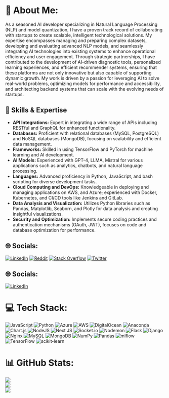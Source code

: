 # 💫 About Me:
As a seasoned AI developer specializing in Natural Language Processing (NLP) and model quantization, I have a proven track record of collaborating with startups to create scalable, intelligent technological solutions. My expertise encompasses managing and preparing complex datasets, developing and evaluating advanced NLP models, and seamlessly integrating AI technologies into existing systems to enhance operational efficiency and user engagement. Through strategic partnerships, I have contributed to the development of AI-driven diagnostic tools, personalized learning experiences, and efficient recommender systems, ensuring that these platforms are not only innovative but also capable of supporting dynamic growth. My work is driven by a passion for leveraging AI to solve real-world problems, optimizing models for performance and accessibility, and architecting backend systems that can scale with the evolving needs of startups.

## 🚀 Skills & Expertise
- **API Integrations:** Expert in integrating a wide range of APIs including RESTful and GraphQL for enhanced functionality.
- **Databases:** Proficient with relational databases (MySQL, PostgreSQL) and NoSQL databases (MongoDB), focusing on scalability and efficient data management.
- **Frameworks:** Skilled in using TensorFlow and PyTorch for machine learning and AI development.
- **AI Models:** Experienced with GPT-4, LLMA, Mistral for various applications such as analytics, chatbots, and natural language processing.
- **Languages:** Advanced proficiency in Python, JavaScript, and bash scripting for diverse development tasks.
- **Cloud Computing and DevOps:** Knowledgeable in deploying and managing applications on AWS, and Azure; experienced with Docker, Kubernetes, and CI/CD tools like Jenkins and GitLab.
- **Data Analysis and Visualization:** Utilizes Python libraries such as Pandas, Matplotlib, Seaborn, and Plotly for data analysis and creating insightful visualizations.
- **Security and Optimization:** Implements secure coding practices and authentication mechanisms (OAuth, JWT), focuses on code and database optimization for performance.


## 🌐 Socials:
[![LinkedIn](https://img.shields.io/badge/LinkedIn-%230077B5.svg?logo=linkedin&logoColor=white)](https://www.linkedin.com/in/ali-mukhtar-477895b5/) [![Reddit](https://img.shields.io/badge/Reddit-%23FF4500.svg?logo=Reddit&logoColor=white)](https://reddit.com/user/a_mukhtar) [![Stack Overflow](https://img.shields.io/badge/-Stackoverflow-FE7A16?logo=stack-overflow&logoColor=white)](https://stackoverflow.com/users/ali-mukhtar) [![Twitter](https://img.shields.io/badge/Twitter-%231DA1F2.svg?logo=Twitter&logoColor=white)](https://twitter.com/@AliMukhtat081) 


## 🌐 Socials:
[![LinkedIn](https://img.shields.io/badge/LinkedIn-%230077B5.svg?logo=linkedin&logoColor=white)](https://linkedin.com/in/https://www.linkedin.com/in/ali-mukhtar-477895b5/) 

# 💻 Tech Stack:
![JavaScript](https://img.shields.io/badge/javascript-%23323330.svg?style=for-the-badge&logo=javascript&logoColor=%23F7DF1E) ![Python](https://img.shields.io/badge/python-3670A0?style=for-the-badge&logo=python&logoColor=ffdd54) ![Azure](https://img.shields.io/badge/azure-%230072C6.svg?style=for-the-badge&logo=microsoftazure&logoColor=white) ![AWS](https://img.shields.io/badge/AWS-%23FF9900.svg?style=for-the-badge&logo=amazon-aws&logoColor=white) ![DigitalOcean](https://img.shields.io/badge/DigitalOcean-%230167ff.svg?style=for-the-badge&logo=digitalOcean&logoColor=white) ![Anaconda](https://img.shields.io/badge/Anaconda-%2344A833.svg?style=for-the-badge&logo=anaconda&logoColor=white) ![Chart.js](https://img.shields.io/badge/chart.js-F5788D.svg?style=for-the-badge&logo=chart.js&logoColor=white) ![NodeJS](https://img.shields.io/badge/node.js-6DA55F?style=for-the-badge&logo=node.js&logoColor=white) ![Next JS](https://img.shields.io/badge/Next-black?style=for-the-badge&logo=next.js&logoColor=white) ![Socket.io](https://img.shields.io/badge/Socket.io-black?style=for-the-badge&logo=socket.io&badgeColor=010101) ![Nodemon](https://img.shields.io/badge/NODEMON-%23323330.svg?style=for-the-badge&logo=nodemon&logoColor=%BBDEAD) ![Flask](https://img.shields.io/badge/flask-%23000.svg?style=for-the-badge&logo=flask&logoColor=white) ![Django](https://img.shields.io/badge/django-%23092E20.svg?style=for-the-badge&logo=django&logoColor=white) ![Nginx](https://img.shields.io/badge/nginx-%23009639.svg?style=for-the-badge&logo=nginx&logoColor=white) ![MySQL](https://img.shields.io/badge/mysql-%2300000f.svg?style=for-the-badge&logo=mysql&logoColor=white) ![MongoDB](https://img.shields.io/badge/MongoDB-%234ea94b.svg?style=for-the-badge&logo=mongodb&logoColor=white) ![NumPy](https://img.shields.io/badge/numpy-%23013243.svg?style=for-the-badge&logo=numpy&logoColor=white) ![Pandas](https://img.shields.io/badge/pandas-%23150458.svg?style=for-the-badge&logo=pandas&logoColor=white) ![mlflow](https://img.shields.io/badge/mlflow-%23d9ead3.svg?style=for-the-badge&logo=numpy&logoColor=blue) ![TensorFlow](https://img.shields.io/badge/TensorFlow-%23FF6F00.svg?style=for-the-badge&logo=TensorFlow&logoColor=white) ![scikit-learn](https://img.shields.io/badge/scikit--learn-%23F7931E.svg?style=for-the-badge&logo=scikit-learn&logoColor=white)
# 📊 GitHub Stats:
![](https://github-readme-stats.vercel.app/api?username=AliMukhtar081&theme=monokai&hide_border=true&include_all_commits=true&count_private=true)<br/>
![](https://github-readme-streak-stats.herokuapp.com/?user=AliMukhtar081&theme=monokai&hide_border=true)<br/>
![](https://github-readme-stats.vercel.app/api/top-langs/?username=AliMukhtar081&theme=monokai&hide_border=true&include_all_commits=true&count_private=true&layout=compact)



<!-- Proudly created with GPRM ( https://gprm.itsvg.in ) -->


